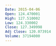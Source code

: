 ```yaml
---
Date: 2015-04-06
Open: 124.470001
High: 127.510002
Low: 124.330002
Close: 127.349998
Adj Close: 120.073914
Volume: 37194000
---
```

